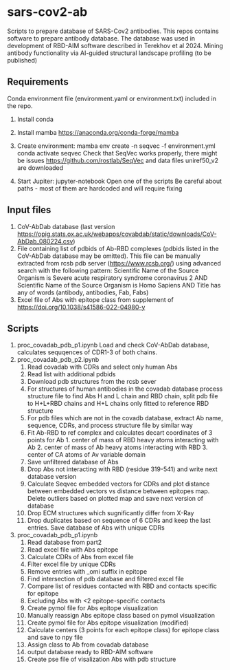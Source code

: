 # sars-cov2-ab
Scripts to prepare database of SARS-Cov2 antibodies.
This repos contains software to prepare antibody database.
The database was used in development of RBD-AIM software described in
Terekhov et al 2024. Mining antibody functionality via AI-guided structural landscape profiling
(to be published)

## Requirements 
Conda environment file (environment.yaml or environment.txt) included in the repo.
1) Install conda
2) Install mamba https://anaconda.org/conda-forge/mamba 
3) Create environment:
    mamba env create -n seqvec -f environment.yml
    conda activate seqvec
    Check that SeqVec works properly, there might be issues https://github.com/rostlab/SeqVec
    and data files uniref50_v2 are downloaded

4) Start Jupiter:
   jupyter-notebook
Open one of the scripts
Be careful about paths - most of them are hardcoded and will require fixing

## Input files
1) CoV-AbDab database (last version https://opig.stats.ox.ac.uk/webapps/covabdab/static/downloads/CoV-AbDab_080224.csv)
2) File containing list of pdbids of Ab-RBD complexes (pdbids listed in the CoV-AbDab database may be omitted). This file
   can be manually extracted from rcsb pdb server (https://www.rcsb.org/) using advanced search with the following pattern:
    Scientific Name of the Source Organism is Severe acute respiratory syndrome coronavirus 2 AND
    Scientific Name of the Source Organism is Homo Sapiens AND
    Title has any of words (antibody, antibodies, Fab, Fabs)
3) Excel file of Abs with epitope class from supplement of https://doi.org/10.1038/s41586-022-04980-y

## Scripts
1. proc_covadab_pdb_p1.ipynb
   Load and check CoV-AbDab database, calculates sequqences of CDR1-3 of both chains.
2. proc_covadab_pdb_p2.ipynb
   1) Read covadab with CDRs and select only human Abs
   2) Read list with additional pdbids
   3) Download pdb structures from the rcsb sever
   4) For structures of human antibodies in the covadab database process structure file to 
      find Abs H and L chain and RBD chain, split pdb file to H+L+RBD chains and H+L chains only
      fitted to reference RBD structure
   5) For pdb files which are not in the covadb database, extract Ab name, sequence, CDRs, and
      process structure file by similar way
   6) Fit Ab-RBD to ref complex and calculates decart coordinates of 3 points for Ab
          1. center of mass of RBD heavy atoms interacting with Ab
          2. center of mass of Ab heavy atoms interacting with RBD
          3. center of CA atoms of Av variable domain
   7) Save unfiltered database of Abs
   8) Drop Abs not interacting with RBD (residue 319-541) and write next database version
   9) Calculate Seqvec embedded vectors for CDRs and plot distance between embedded vectors vs distance between epitopes map. Delete outliers based on plotted map and save next version of database
   10) Drop ECM structures which sugnificantly differ from X-Ray
   11) Drop duplicates based on sequence of 6 CDRs and keep the last entries. Save database of Abs with unique CDRs
3. proc_covadab_pdb_p1.ipynb
   1) Read database from part2
   2) Read excel file with Abs epitope
   3) Calculate CDRs of Abs from excel file
   4) Filter excel file by unique CDRs
   5) Remove entries with _omi suffix in epitope
   6) Find intersection of pdb database and filtered excel file
   7) Compare list of residues contacted with RBD and contacts specific for epitope
   8) Excluding Abs with <2 epitope-specific contacts
   9) Create pymol file for Abs epitope visualization
   10) Manually reassign Abs epitope class based on pymol visualization
   11) Create pymol file for Abs epitope visualization (modified)
   12) Calculate centers (3 points for each epitope class) for epitope class and save to npy file
   13) Assign class to Ab from covadab database
   14) output database ready to RBD-AIM software
   15) Create pse file of visalization Abs with pdb structure

